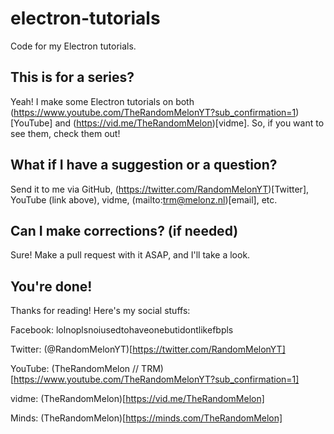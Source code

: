 # electron-tutorials
Code for my Electron tutorials.

## This is for a series?
Yeah! I make some Electron tutorials on both (https://www.youtube.com/TheRandomMelonYT?sub_confirmation=1)[YouTube] and (https://vid.me/TheRandomMelon)[vidme]. So, if you want to see them, check them out!

## What if I have a suggestion or a question?
Send it to me via GitHub, (https://twitter.com/RandomMelonYT)[Twitter], YouTube (link above), vidme, (mailto:trm@melonz.nl)[email], etc.

## Can I make corrections? (if needed)
Sure! Make a pull request with it ASAP, and I'll take a look.

## You're done!
Thanks for reading! Here's my social stuffs:

Facebook: lolnoplsnoiusedtohaveonebutidontlikefbpls

Twitter: (@RandomMelonYT)[https://twitter.com/RandomMelonYT]

YouTube: (TheRandomMelon // TRM)[https://www.youtube.com/TheRandomMelonYT?sub_confirmation=1]

vidme: (TheRandomMelon)[https://vid.me/TheRandomMelon]

Minds: (TheRandomMelon)[https://minds.com/TheRandomMelon]


